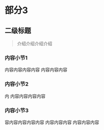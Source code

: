 # 部分3
  
## 二级标题

> 介绍介绍介绍介绍

### 内容小节1

内容内容内容内容
内容内容内容



### 内容小节2

内
内容内容内容内容



### 内容小节3

容内容内容内容内容
内容内容内容
内容内容内容
